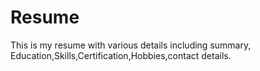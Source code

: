 # Resume
This is my resume with various details including summary, Education,Skills,Certification,Hobbies,contact details.

